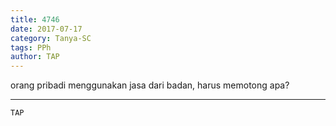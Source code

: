 ```yaml
---
title: 4746
date: 2017-07-17
category: Tanya-SC
tags: PPh
author: TAP
---
```


orang pribadi menggunakan jasa dari badan, harus memotong apa?

---



`TAP`
